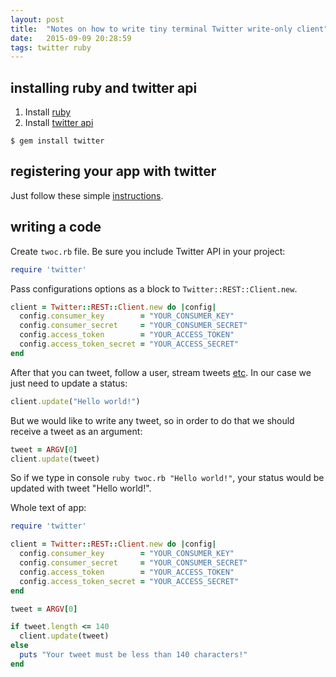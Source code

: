 ```yaml
---
layout: post
title:  "Notes on how to write tiny terminal Twitter write-only client"
date:   2015-09-09 20:28:59
tags: twitter ruby
---
```


## installing ruby and twitter api

1. Install [ruby](https://www.ruby-lang.org/en/documentation/installation/)
2. Install [twitter api](https://github.com/sferik/twitter)

```shell
$ gem install twitter
```

## registering your app with twitter

Just follow these simple [instructions](http://iag.me/socialmedia/how-to-create-a-twitter-app-in-8-easy-steps/).


## writing a code

Create `twoc.rb` file.
Be sure you include Twitter API in your project:

```ruby
require 'twitter'
```

Pass configurations options as a block to `Twitter::REST::Client.new`.

```ruby
client = Twitter::REST::Client.new do |config|
  config.consumer_key        = "YOUR_CONSUMER_KEY"
  config.consumer_secret     = "YOUR_CONSUMER_SECRET"
  config.access_token        = "YOUR_ACCESS_TOKEN"
  config.access_token_secret = "YOUR_ACCESS_SECRET"
end
```

After that you can tweet, follow a user, stream tweets [etc](https://github.com/sferik/twitter).
In our case we just need to update a status:

```ruby
client.update("Hello world!")
```

But we would like to write any tweet, so in order to do that we should receive a tweet as an argument:

```ruby
tweet = ARGV[0]
client.update(tweet)
```

So if we type in console `ruby twoc.rb "Hello world!"`, your status would be updated with tweet "Hello world!".

Whole text of app:

```ruby
require 'twitter'

client = Twitter::REST::Client.new do |config|
  config.consumer_key        = "YOUR_CONSUMER_KEY"
  config.consumer_secret     = "YOUR_CONSUMER_SECRET"
  config.access_token        = "YOUR_ACCESS_TOKEN"
  config.access_token_secret = "YOUR_ACCESS_SECRET"
end

tweet = ARGV[0]

if tweet.length <= 140
  client.update(tweet)
else
  puts "Your tweet must be less than 140 characters!"
end
```
